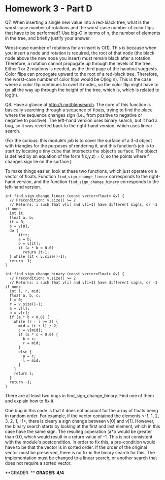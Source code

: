 Homework 3 - Part D
===================
Q7. When inserting a single new value into a red-black tree, what is the worst-case number of rotations and the worst-case number of color flips that have to be performed? Use big-O in terms of n, the number of elements in the tree, and briefly justify your answer.

Wrost-case number of rotations for an insert is O(1). This is because when you insert a node and rotation is required, the root of that node (the black node above the new node you insert) must remain black after a rotation. Therefore, a rotation cannot propogate up through the levels of the tree. Either 1 or 2 rotations is needed, as the third page of the handout suggests. Color flips can propogate upward to the root of a red-black tree. Therefore, the worst-case number of color flips would be O(log n). This is the case where a color flip continues to overfill nodes, so the color flip might have to go all the way up through the height of the tree, which is, which is related to log(n).

Q8. Have a glance at http://j.mp/blensearch. The core of this function is basically searching through a sequence of floats, trying to find the place where the sequence changes sign (i.e., from positive to negative or negative to positive). The left-hand version uses binary search, but it had a bug, so it was reverted back to the right-hand version, which uses linear search.

(For the curious: this module’s job is to cover the surface of a 3-d object with triangles for the purposes of rendering it, and this function’s job is to start by locating a tiny cube that intersects the object’s surface. The object is defined by an equation of the form f(x,y,z) = 0, so the points where f changes sign lie on the surface.)

To make things easier, look at these two functions, which just operate on a vector of floats. Function `find_sign_change_linear` corresponds to the right-hand version, and the function `find_sign_change_binary` corresponds to the left-hand version.

~~~
int find_sign_change_linear (const vector<float> &v) {
  // Precondition: v.size() >= 2
  // Returns: i such that v[i] and v[i+1] have different signs, or -1 if none
  int it;
  float a, b;
  it = 0;
  b = v[0];
  do {
      it++;
      a = b;
      b = v[it];
      if (a * b < 0.0)
        return it-1;
  } while (it < v.size()-1);
  return -1;
}
~~~

~~~
int find_sign_change_binary (const vector<float> &v) {
  // Precondition: v.size() >= 2
  // Returns: i such that v[i] and v[i+1] have different signs, or -1 if none
  int l, r, mid;
  float a, b, c;
  l = 0;
  r = v.size()-1;
  a = v[l];
  b = v[r];
  if (a * b < 0.0) {
    while (r - l >= 2) {
      mid = (r + l) / 2;
      c = v[mid];
      if (a * c < 0.0) {
        b = c;
        r = mid;
      }
      else {
        a = c;
        l = mid;
      }
    }
    return l;
  }
  return -1;
}
~~~

There are at least two bugs in find_sign_change_binary. Find one of them and explain how to fix it.

One bug in this code is that it does not account for the array of floats being in random order. For example, if the vector contained the elements <-1, 1, 2, 3, 2, 1, -1>, there is cleary a sign change between v[0] and v[1]. However, the binary search starts by looking at the first and last element, which in this case have the same sign. The resuling coperation (a*b would be greater than 0.0, which would result in a return value of -1. This is not consistent with the module's postcondition. In order to fix this, a pre-condition would have to be that the vector is in sorted order. If the order of the original vector must be preserved, there is no fix in the binary search for this. The implementation must be changed to a linear search, or another search that does not require a sorted vector.



**GRADER: **
**GRADER: 4/4**
